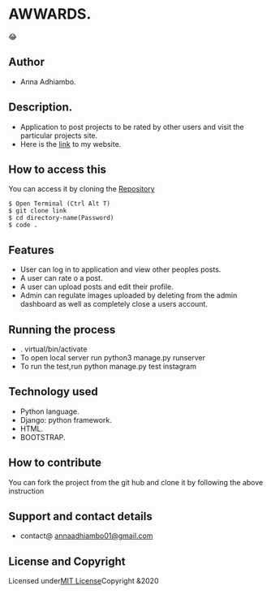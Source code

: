# AWWARDS.
:joy:

## Author 
* Anna Adhiambo.

## Description.
* Application to post projects to be rated by other users and visit the particular projects site.
* Here is the [link](https://annawwards.herokuapp.com/) to my website.

## How to access this

You can access it by cloning the [Repository](https://github.com/annaadhiambo/Awwards.git)
```
$ Open Terminal (Ctrl Alt T)
$ git clone link 
$ cd directory-name(Password)
$ code .
```

## Features
* User can log in to application and view other peoples posts.
* A user can rate o a post.
* A user can upload posts and edit their profile.
* Admin can regulate images uploaded by deleting from the admin dashboard as well as completely close a users account.

## Running the process
* . virtual/bin/activate
* To open local server run python3 manage.py runserver
* To run the test,run python manage.py test instagram

## Technology used
* Python language.
* Django: python framework.
* HTML.
* BOOTSTRAP.

## How to contribute
You can fork the project from the git hub and clone it by following the above instruction

## Support and contact details
* contact@ annaadhiambo01@gmail.com

## License and Copyright
Licensed under[MIT License](LICENSE)Copyright &2020